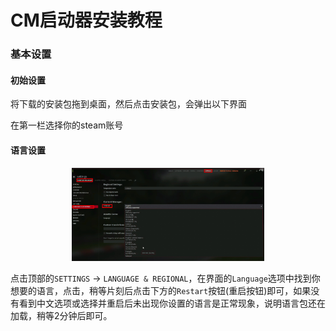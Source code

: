 # CM启动器安装教程

### 基本设置


#### 初始设置
将下载的安装包拖到桌面，然后点击安装包，会弹出以下界面

在第一栏选择你的steam账号


#### 语言设置

<div align=center> <img src="../img/../imgs/cm/error/cm_setting_lang.png" alt="cm_setting_lang" align=center; style="zoom:30%;" /> </div>

点击顶部的`SETTINGS` → `LANGUAGE & REGIONAL`，在界面的`Language`选项中找到你想要的语言，点击，稍等片刻后点击下方的`Restart`按钮(重启按钮)即可，如果没有看到中文选项或选择并重启后未出现你设置的语言是正常现象，说明语言包还在加载，稍等2分钟后即可。


